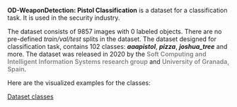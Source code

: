 **OD-WeaponDetection: Pistol Classification** is a dataset for a classification task. It is used in the security industry. 

The dataset consists of 9857 images with 0 labeled objects. There are no pre-defined <i>train/val/test</i> splits in the dataset. The dataset designed for classification task, contains 102 classes: ***aaapistol***, ***pizza***, ***joshua_tree*** and more. The dataset was released in 2020 by the <span style="font-weight: 600; color: grey; border-bottom: 1px dashed #d3d3d3;">Soft Computing and Intelligent Information Systems research group</span> and <span style="font-weight: 600; color: grey; border-bottom: 1px dashed #d3d3d3;">University of Granada, Spain</span>.

Here are the visualized examples for the classes:

[Dataset classes](https://github.com/dataset-ninja/od-weapon-detection-pistol-classification/raw/main/visualizations/classes_preview.webm)

